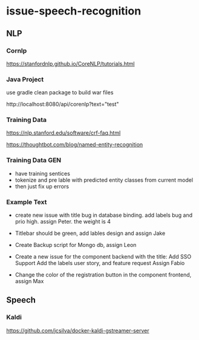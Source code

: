 # issue-speech-recognition

## NLP

### Cornlp

https://stanfordnlp.github.io/CoreNLP/tutorials.html

### Java Project

use gradle clean package to build war files

http://localhost:8080/api/corenlp?text="test"

### Training Data

https://nlp.stanford.edu/software/crf-faq.html

https://thoughtbot.com/blog/named-entity-recognition

### Training Data GEN

- have training sentices
- tokenize and pre lable with predicted entity classes from current model
- then just fix up errors

### Example Text

- create new issue with title bug in database binding. add labels bug and prio high. assign Peter. the weight is 4

- Titlebar should be green, add lables design and assign Jake
- Create Backup script for Mongo db, assign Leon

- Create a new issue for the component backend with the title:
  Add SSO Support Add the labels user story, and feature request Assign
  Fabio

- Change the color of the registration button in the component frontend, assign Max

## Speech

### Kaldi

https://github.com/jcsilva/docker-kaldi-gstreamer-server
